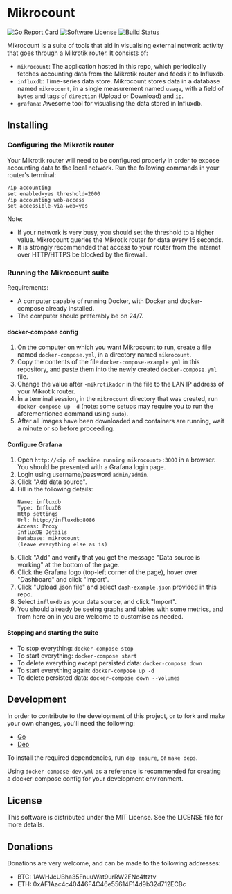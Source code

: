 # Mikrocount

[![Go Report Card](https://goreportcard.com/badge/github.com/johanmeiring/mikrocount)](https://goreportcard.com/report/github.com/johanmeiring/mikrocount) [![Software License](https://img.shields.io/badge/License-MIT-orange.svg?style=flat-round)](https://github.com/johanmeiring/mikrocount/blob/master/LICENSE) [![Build Status](https://travis-ci.org/johanmeiring/mikrocount.svg?branch=master)](https://travis-ci.org/johanmeiring/mikrocount)

Mikrocount is a suite of tools that aid in visualising external network activity that goes through a Mikrotik router.  It consists of:
* `mikrocount`: The application hosted in this repo, which periodically fetches accounting data from the Mikrotik router and feeds it to Influxdb.
* `influxdb`: Time-series data store.  Mikrocount stores data in a database named `mikrocount`, in a single measurement named `usage`, with a field of `bytes` and tags of `direction` (Upload or Download) and `ip`.
* `grafana`: Awesome tool for visualising the data stored in Influxdb.

## Installing
### Configuring the Mikrotik router
Your Mikrotik router will need to be configured properly in order to expose accounting data to the local network.  Run the following commands in your router's terminal:

```
/ip accounting
set enabled=yes threshold=2000
/ip accounting web-access
set accessible-via-web=yes
```

Note:
* If your network is very busy, you should set the threshold to a higher value.  Mikrocount queries the Mikrotik router for data every 15 seconds.
* It is strongly recommended that access to your router from the internet over HTTP/HTTPS be blocked by the firewall.

### Running the Mikrocount suite
Requirements:
* A computer capable of running Docker, with Docker and docker-compose already installed.
* The computer should preferably be on 24/7.

#### docker-compose config
1. On the computer on which you want Mikrocount to run, create a file named `docker-compose.yml`, in a directory named `mikrocount`.
1. Copy the contents of the file `docker-compose-example.yml` in this repository, and paste them into the newly created `docker-compose.yml` file.
1. Change the value after `-mikrotikaddr` in the file to the LAN IP address of your Mikrotik router.
1. In a terminal session, in the `mikrocount` directory that was created, run `docker-compose up -d` (note: some setups may require you to run the aforementioned command using `sudo`).
1. After all images have been downloaded and containers are running, wait a minute or so before proceeding.

#### Configure Grafana
1. Open `http://<ip of machine running mikrocount>:3000` in a browser.  You should be presented with a Grafana login page.
1. Login using username/password `admin/admin`.
1. Click "Add data source".
1. Fill in the following details:
    ```
    Name: influxdb
    Type: InfluxDB
    Http settings
    Url: http://influxdb:8086
    Access: Proxy
    InfluxDB Details
    Database: mikrocount
    (leave everything else as is)
    ```
1. Click "Add" and verify that you get the message "Data source is working" at the bottom of the page.
1. Click the Grafana logo (top-left corner of the page), hover over "Dashboard" and click "Import".
1. Click "Upload .json file" and select `dash-example.json` provided in this repo.
1. Select `influxdb` as your data source, and click "Import".
1. You should already be seeing graphs and tables with some metrics, and from here on in you are welcome to customise as needed.

#### Stopping and starting the suite
* To stop everything: `docker-compose stop`
* To start everything: `docker-compose start`
* To delete everything except persisted data: `docker-compose down`
* To start everything again: `docker-compose up -d`
* To delete persisted data: `docker-compose down --volumes`

## Development
In order to contribute to the development of this project, or to fork and make your own changes, you'll need the following:

* [Go](https://golang.org/)
* [Dep](https://github.com/golang/dep)

To install the required dependencies, run `dep ensure`, or `make deps`.

Using `docker-compose-dev.yml` as a reference is recommended for creating a docker-compose config for your development environment.

## License
This software is distributed under the MIT License.  See the LICENSE file for more details.

## Donations
Donations are very welcome, and can be made to the following addresses:
* BTC: 1AWHJcUBha35FnuuWat9urRW2FNc4ftztv
* ETH: 0xAF1Aac4c40446F4C46e55614F14d9b32d712ECBc

